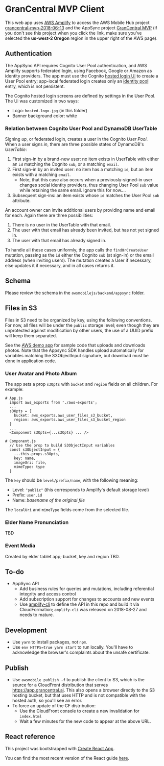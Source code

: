 # GranCentral MVP Client

This web app uses [AWS Amplify](https://github.com/aws-amplify/amplify-js) to access
the AWS Mobile Hub project [grancentral-mvp-2018-06-13](https://console.aws.amazon.com/mobilehub/home?region=us-east-2#/3bfcbdb3-45fc-4cf9-a3f2-8ec61282ed89/build) and
the AppSync project [GranCentral MVP](https://us-west-2.console.aws.amazon.com/appsync/home?region=us-west-2#/eqsy3qtavnhuxkwcnvunhwzvyq/v1/home)
(if you don't see this project when you click the link,
make sure you've selected the **us-west-2 Oregon** region
in the upper right of the AWS page).

## Authentication

The AppSync API requires Cognito User Pool authentication,
and AWS Amplify supports federated login,
using Facebook, Google or Amazon as identity providers.
The app must use the Cognito [hosted login UI](https://docs.aws.amazon.com/cognito/latest/developerguide/cognito-user-pools-app-integration.html) to create a User Pool entry; app-local federated login creates only an [identity pool](https://docs.aws.amazon.com/cognito/latest/developerguide/cognito-identity.html) entry, which is not persistent.

The Cognito hosted login screens are defined by settings in the User Pool.
The UI was customized in two ways:
- Logo: `hosted-logo.jpg` (in this folder)
- Banner background color: white

### Relation between Cognito User Pool and DynamoDB UserTable

Signing *up*, or federated login, creates a user in the Cognito *User Pool*.
When a user signs *in*,
there are three possible states of DynamoDB's *UserTable*:
1. First sign-in by a brand-new user: no item exists in UserTable
   with either an `id` matching the Cognito `sub`, or a matching `email`.
1. First sign-in by an invited user:
   no item has a matching `id`, but an item exists with a matching `email`.
   - Note, that this case also occurs when a previously-signed-in user
     changes social identity providers, thus changing User Pool `sub`
     value while retaining the same email. Ignore this for now....
1. Subsequent sign-ins:
   an item exists whose `id` matches the User Pool `sub` attribute.

An account owner can invite additional users by providing name and email for each.
Again there are three possibilities:
1. There is no user in the UserTable with that email.
1. The user with that email has already been invited,
but has not yet signed in.
1. The user with that email has already signed in.

To handle all these cases uniformly,
the app calls the `findOrCreateUser` mutation,
passing as the `id` either the Cognito `sub` (at sign-in)
or the email address (when inviting users).
The mutation creates a User if necessary,
else updates it if necessary,
and in all cases returns it.

## Schema

Please review the schema in the `awsmobilejs/backend/appsync` folder.

## Files in S3
Files in S3 need to be organized by key, using the following conventions.
For now, all files will be under the `public` storage level;
even though they are unprotected against modification by other users,
the use of a UUID prefix will keep them separated.

See the [AWS demo app](https://github.com/aws-samples/aws-amplify-graphql)
for sample code that uploads and downloads photos.
Note that the Appsync SDK handles upload automatically for
variables matching the S3ObjectInput signature,
but download must be done in application code.

### User Avatar and Photo Album
The app sets a prop `s3Opts` with `bucket` and `region` fields
on all children.
For example:
```
# App.js
  import aws_exports from './aws-exports';
  ...
  s3Opts = {
    bucket: aws_exports.aws_user_files_s3_bucket,
    region: aws_exports.aws_user_files_s3_bucket_region
  }
  ...
  <Component s3Opts={...s3Opts} ... />

# Component.js
  // Use the prop to build S3ObjectInput variables
  const s3ObjectInput = {
    ...this.props.s3Opts,
    key: name,
    imageUri: file,
    mimeType: type
  }
```
The `key` should be `level/prefix/name`, with the following meaning:
- Level: `"public"` (this corresponds to Amplify's default storage level)
- Prefix: `user.id`
- Name: _basename of the original file_

The `localUri` and `mimeType` fields come from the selected file.

### Elder Name Pronunciation

TBD

### Event Media

Created by elder tablet app; bucket, key and region TBD.

## To-do
- AppSync API
  - Add business rules for queries and mutations,
    including referential integrity and access control
  - Add subscription support for changes to accounts and new events
  - Use [amplify-cli](https://github.com/aws-amplify/amplify-cli)
    to define the API in this repo and build it via CloudFormation;
    `amplify-cli` was released on 2018-08-27 and needs to mature.

## Development

- Use `yarn` to install packages, not `npm`.
- Use `env HTTPS=true yarn start` to run locally. You'll have to
acknowledge the browser's complaints about the unsafe certificate.

## Publish

- Use `awsmobile publish -f` to publish the client to S3,
which is the source for a CloudFront distribution that serves
https://app.grancentral.ai.
This also opens a browser directly to the S3 hosting bucket,
but that uses HTTP and is not compatible with the hosted auth,
so you'll see an error.
- To force an update of the CF distribution:
  - Use the CloudFront console to create a new invalidation for `index.html`
  - Wait a few minutes for the new code to appear at the above URL.

## React reference

This project was bootstrapped with [Create React App](https://github.com/facebookincubator/create-react-app).

You can find the most recent version of the React guide [here](https://github.com/facebookincubator/create-react-app/blob/master/packages/react-scripts/template/README.md).
